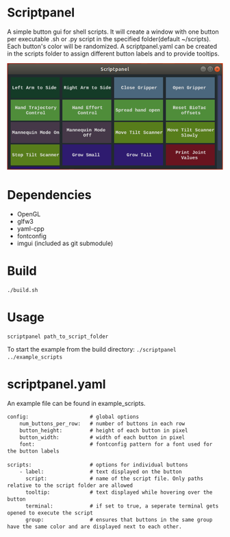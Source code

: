 # Scriptpanel
A simple button gui for shell scripts.
It will create a window with one button per executable .sh or .py script in the specified folder(default ~/scripts). Each button's color will be randomized.
A scriptpanel.yaml can be created in the scripts folder to assign different button labels and to provide tooltips.

![screenshot](window.png "screenshot")

# Dependencies
 - OpenGL
 - glfw3
 - yaml-cpp
 - fontconfig
 - imgui (included as git submodule)

# Build
```
./build.sh
```

# Usage
```
scriptpanel path_to_script_folder
```
To start the example from the build directory: `./scriptpanel ../example_scripts`

# scriptpanel.yaml

An example file can be found in example_scripts.
```
config:                    # global options
    num_buttons_per_row:   # number of buttons in each row
    button_height:         # height of each button in pixel
    button_width:          # width of each button in pixel
    font:                  # fontconfig pattern for a font used for the button labels

scripts:                   # options for individual buttons
    - label:               # text displayed on the button
      script:              # name of the script file. Only paths relative to the script folder are allowed
      tooltip:             # text displayed while hovering over the button
      terminal:            # if set to true, a seperate terminal gets opened to execute the script
      group:               # ensures that buttons in the same group have the same color and are displayed next to each other.
```
